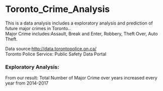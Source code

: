 # Toronto_Crime_Analysis

This is a data analysis includes a exploratory analysis and prediction of future major crimes in Toronto..<br />
Major Crime includes:Assault, Break and Enter, Robbery, Theft Over, Auto Theft.

Data source:http://data.torontopolice.on.ca/<br />
Toronto Police Service: Public Safety Data Portal

### Exploratory Analysis:
From our result:
Total Number of Major Crime over years increased every year from 2014-2017



